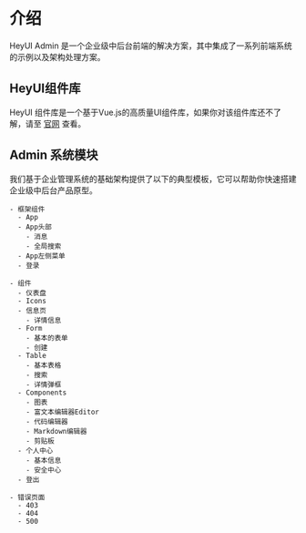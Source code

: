 # 介绍

HeyUI Admin 是一个企业级中后台前端的解决方案，其中集成了一系列前端系统的示例以及架构处理方案。

## HeyUI组件库

HeyUI 组件库是一个基于Vue.js的高质量UI组件库，如果你对该组件库还不了解，请至 [官网](https://www.heyui.top/) 查看。

## Admin 系统模块

我们基于企业管理系统的基础架构提供了以下的典型模板，它可以帮助你快速搭建企业级中后台产品原型。

```
- 框架组件
  - App
  - App头部
    - 消息
    - 全局搜索
  - App左侧菜单
  - 登录

- 组件
  - 仪表盘
  - Icons
  - 信息页
    - 详情信息
  - Form
    - 基本的表单
    - 创建
  - Table
    - 基本表格
    - 搜索
    - 详情弹框
  - Components
    - 图表
    - 富文本编辑器Editor
    - 代码编辑器
    - Markdown编辑器
    - 剪贴板
  - 个人中心
    - 基本信息
    - 安全中心
  - 登出

- 错误页面
  - 403
  - 404
  - 500
```